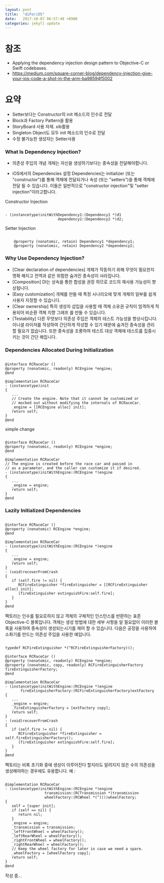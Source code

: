 ```yaml
---
layout: post
title:  "diForiOS"
date:   2017-10-07 06:57:48 +0900
categories: jekyll update
---
```


# 참조
* Applying the dependency injection design pattern to Objective-C or Swift codebases.
* https://medium.com/square-corner-blog/dependency-injection-give-your-ios-code-a-shot-in-the-arm-ba98594f5002

# 요약
* Setter보다는 Constructor의 init 메소드의 인수로 전달
* Block과 Factory Pattern을 활용
* StoryBoard 사용 자제. xib활용
* Singleton Object도 모두 init 메소드의 인수로 전달
* 수정 불가능한 생성자는 Setter사용

### What Is Dependency Injection?
* 의존성 주입의 개념
개체는 자신을 생성하기보다는 종속성을 전달해야합니다.

* iOS에서의 Dependencies 설정
Dependencies는 initializer (또는 "constructor")를 통해 객체에 전달되거나 속성 (또는 "setters")을 통해 객체에 전달 될 수 있습니다. 이들은 일반적으로 "constructor injection"및 "setter injection"이라고합니다.

Constructor Injection
<pre><code>
- (instancetype)initWithDependency1:(Dependency1 *)d1 
                        dependency2:(Dependency2 *)d2;
</code></pre>

Setter Injection
<pre><code>
    @property (nonatomic, retain) Dependency1 *dependency1;
    @property (nonatomic, retain) Dependency2 *dependency2;
</code></pre>

### Why Use Dependency Injection?
* [Clear declaration of dependencies] 개체가 작동하기 위해 무엇이 필요한지 명확 해지고 전역과 같은 위험한 숨겨진 종속성이 사라집니다.
* [Composition] DI는 상속을 통한 합성을 권장 하므로 코드의 재사용 가능성이 향상됩니다.
* [Easy customization] 개체를 만들 때 특정 시나리오에 맞게 개체의 일부를 쉽게 사용자 지정할 수 있습니다.
* [Clear ownership] 특히 생성자 삽입을 사용할 때 객체 소유권 규칙이 엄격하게 적용되어 비순환 객체 지향 그래프 를 만들 수 있습니다.
* [Testability] 다른 무엇보다 의존성 주입은 객체의 테스트 가능성을 향상시킵니다. 이니셜 라이저를 작성하여 간단하게 작성할 수 있기 때문에 숨겨진 종속성을 관리 할 필요가 없습니다. 또한 종속성을 조롱하여 테스트 대상 객체에 테스트를 집중시키는 것이 간단 해집니다.

### Dependencies Allocated During Initialization
<pre><code>
@interface RCRaceCar ()
@property (nonatomic, readonly) RCEngine *engine;
@end

@implementation RCRaceCar
- (instancetype)init
{
   ...
   // Create the engine. Note that it cannot be customized or
   // mocked out without modifying the internals of RCRaceCar.
   _engine = [[RCEngine alloc] init];
   return self;
}
@end
</code></pre>
simple change
<pre><code>
@interface RCRaceCar ()
@property (nonatomic, readonly) RCEngine *engine;
@end

@implementation RCRaceCar
// The engine is created before the race car and passed in
// as a parameter, and the caller can customize it if desired.
- (instancetype)initWithEngine:(RCEngine *)engine
{
   ...
   _engine = engine;
   return self;
}
@end
</code></pre>

### Lazily Initialized Dependencies
<pre><code>
@interface RCRaceCar ()
@property (nonatomic) RCEngine *engine;
@end

@implementation RCRaceCar
- (instancetype)initWithEngine:(RCEngine *)engine
{
   ...
   _engine = engine;
   return self;
}
- (void)recoverFromCrash
{
   if (self.fire != nil) {
      RCFireExtinguisher *fireExtinguisher = [[RCFireExtinguisher alloc] init];
      [fireExtinguisher extinguishFire:self.fire];
   }
}
@end
</code></pre>
팩토리는 인수를 필요로하지 않고 객체의 구체적인 인스턴스를 반환하는 표준 Objective-C 블록입니다. 객체는 생성 방법에 대한 세부 사항을 알 필요없이 이러한 블록을 사용하여 종속성이 생성되는시기를 제어 할 수 있습니다.
다음은 공장을 사용하여 소화기를 만드는 의존성 주입을 사용한 예입니다.
<pre><code>
typedef RCFireExtinguisher *(^RCFireExtinguisherFactory)();

@interface RCRaceCar ()
@property (nonatomic, readonly) RCEngine *engine;
@property (nonatomic, copy, readonly) RCFireExtinguisherFactory fireExtinguisherFactory;
@end

@implementation RCRaceCar
- (instancetype)initWithEngine:(RCEngine *)engine
       fireExtinguisherFactory:(RCFireExtinguisherFactory)extFactory
{
   ...
   _engine = engine;
   _fireExtinguisherFactory = [extFactory copy];
   return self;
}
- (void)recoverFromCrash
{
   if (self.fire != nil) {
      RCFireExtinguisher *fireExtinguisher = self.fireExtinguisherFactory();
      [fireExtinguisher extinguishFire:self.fire];
   }
}
@end
</code></pre>
팩토리는 비록 초기화 중에 생성이 이루어진다 할지라도 알려지지 않은 수의 의존성을 생성해야하는 경우에도 유용합니다. 예 :
<pre><code>
@implementation RCRaceCar
- (instancetype)initWithEngine:(RCEngine *)engine 
                  transmission:(RCTransmission *)transmission
                  wheelFactory:(RCWheel *(^)())wheelFactory;
{
   self = [super init];
   if (self == nil) {
      return nil;
   }
   _engine = engine;
   _transmission = transmission;
   _leftFrontWheel = wheelFactory();
   _leftRearWheel = wheelFactory();
   _rightFrontWheel = wheelFactory();
   _rightRearWheel = wheelFactory();
   // Keep the wheel factory for later in case we need a spare.
   _wheelFactory = [wheelFactory copy];
   return self;
}
@end
</code></pre>

작성 중...